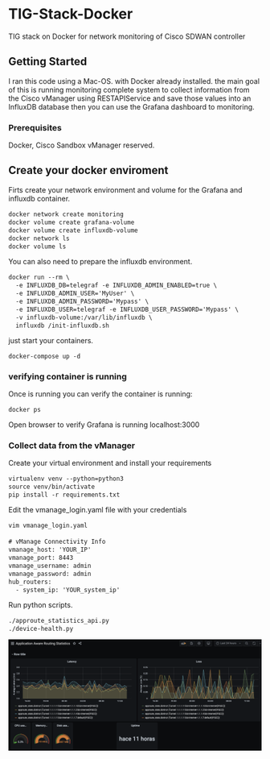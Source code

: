 # TIG-Stack-Docker
TIG stack on Docker for network monitoring of Cisco SDWAN controller

## Getting Started

I ran this code using a Mac-OS. with Docker already installed. the main goal of this is running monitoring complete system to collect information from the Cisco vManager using RESTAPIService and save those values into an InfluxDB database then you can use the Grafana dashboard to monitoring.

### Prerequisites

Docker, Cisco Sandbox vManager reserved.  

## Create your docker enviroment

Firts create your network environment and volume for the Grafana and influxdb container.

```
docker network create monitoring
docker volume create grafana-volume
docker volume create influxdb-volume
docker network ls
docker volume ls
```
You can also need to prepare the influxdb environment.

```
docker run --rm \
  -e INFLUXDB_DB=telegraf -e INFLUXDB_ADMIN_ENABLED=true \
  -e INFLUXDB_ADMIN_USER='MyUser' \
  -e INFLUXDB_ADMIN_PASSWORD='Mypass' \
  -e INFLUXDB_USER=telegraf -e INFLUXDB_USER_PASSWORD='Mypass' \
  -v influxdb-volume:/var/lib/influxdb \
  influxdb /init-influxdb.sh
```
just start your containers.
```
docker-compose up -d
```
### verifying container is running

Once is running you can verify the container is running:
```
docker ps
```
Open browser to verify Grafana is running localhost:3000

### Collect data from the vManager

Create your virtual environment and install your requirements

```
virtualenv venv --python=python3
source venv/bin/activate
pip install -r requirements.txt
```
Edit the vmanage_login.yaml file with your credentials
```
vim vmanage_login.yaml

# vManage Connectivity Info
vmanage_host: 'YOUR_IP'
vmanage_port: 8443
vmanage_username: admin
vmanage_password: admin
hub_routers:
  - system_ip: 'YOUR_system_ip'
```
Run python scripts.
```
./approute_statistics_api.py
./device-health.py
```
![Imagen of localhost:3000](/imagen/Capt1.png)


